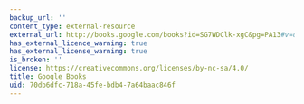 ```yaml
---
backup_url: ''
content_type: external-resource
external_url: http://books.google.com/books?id=SG7WDClk-xgC&pg=PA13#v=onepage
has_external_licence_warning: true
has_external_license_warning: true
is_broken: ''
license: https://creativecommons.org/licenses/by-nc-sa/4.0/
title: Google Books
uid: 70db6dfc-718a-45fe-bdb4-7a64baac846f
---
```

